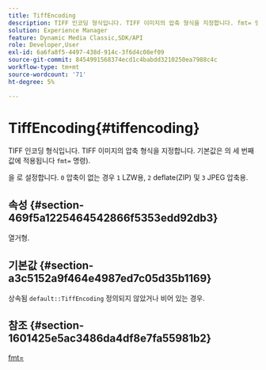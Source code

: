 ```yaml
---
title: TiffEncoding
description: TIFF 인코딩 형식입니다. TIFF 이미지의 압축 형식을 지정합니다. fmt= 명령의 세 번째 값에 대한 기본값은 효과적입니다.
solution: Experience Manager
feature: Dynamic Media Classic,SDK/API
role: Developer,User
exl-id: 6a6fa8f5-4497-438d-914c-3f6d4c08ef09
source-git-commit: 8454991568374ecd1c4babdd3210250ea7988c4c
workflow-type: tm+mt
source-wordcount: '71'
ht-degree: 5%

---
```


# TiffEncoding{#tiffencoding}

TIFF 인코딩 형식입니다. TIFF 이미지의 압축 형식을 지정합니다. 기본값은 의 세 번째 값에 적용됩니다 `fmt=` 명령).

을 로 설정합니다. `0` 압축이 없는 경우 `1` LZW용, `2` deflate(ZIP) 및 `3` JPEG 압축용.

## 속성 {#section-469f5a1225464542866f5353edd92db3}

열거형.

## 기본값 {#section-a3c5152a9f464e4987ed7c05d35b1169}

상속됨 `default::TiffEncoding` 정의되지 않았거나 비어 있는 경우.

## 참조 {#section-1601425e5ac3486da4df8e7fa55981b2}

[fmt=](../../../../../ir-api/http-protocol/image-rendering-api-ref/c-ir-http-protocol-ref/c-ir-http-protocol-command-reference/r-ir-fmt.md#reference-4c743f67d56b47c5b774fcc900ff758c)
